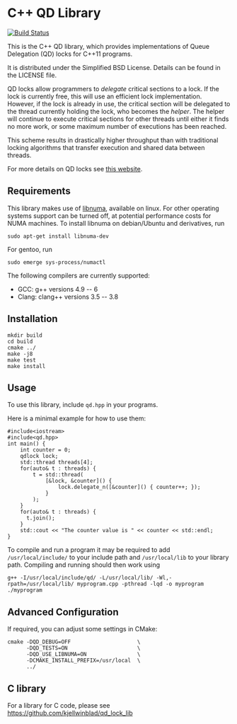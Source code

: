 C++ QD Library
==============
[![Build Status](https://travis-ci.org/davidklaftenegger/qd_library.svg?branch=master)](https://travis-ci.org/davidklaftenegger/qd_library)

This is the C++ QD library, which provides implementations of
Queue Delegation (QD) locks for C++11 programs.

It is distributed under the Simplified BSD License.
Details can be found in the LICENSE file.

QD locks allow programmers to *delegate* critical sections to a lock. If the
lock is currently free, this will use an efficient lock implementation.
However, if the lock is already in use, the critical section will be delegated
to the thread currently holding the lock, who becomes the *helper*. The helper
will continue to execute critical sections for other threads until either it
finds no more work, or some maximum number of executions has been reached.

This scheme results in drastically higher throughput than with traditional
locking algorithms that transfer execution and shared data between threads.

For more details on QD locks see [this website](https://www.it.uu.se/research/group/languages/software/qd_lock_lib).

Requirements
------------

This library makes use of [libnuma](http://oss.sgi.com/projects/libnuma/), available on linux.
For other operating systems support can be turned off, at potential performance costs for NUMA machines.
To install libnuma on debian/Ubuntu and derivatives, run
```
sudo apt-get install libnuma-dev
```
For gentoo, run
```
sudo emerge sys-process/numactl
```

The following compilers are currently supported:
 * GCC: g++ versions 4.9 -- 6
 * Clang: clang++ versions 3.5 -- 3.8

Installation
------------

```
mkdir build
cd build
cmake ../
make -j8
make test
make install
```

Usage
-----

To use this library, include `qd.hpp` in your programs.

Here is a minimal example for how to use them:

```
#include<iostream>
#include<qd.hpp>
int main() {
	int counter = 0;
	qdlock lock;
	std::thread threads[4];
	for(auto& t : threads) {
		t = std::thread(
			[&lock, &counter]() {
				lock.delegate_n([&counter]() { counter++; });
			}
		);
	}
	for(auto& t : threads) {
	  t.join();
	}
	std::cout << "The counter value is " << counter << std::endl;
}
```

To compile and run a program it may be required to add `/usr/local/include/` to your include path and `/usr/local/lib` to your library path.
Compiling and running should then work using
```
g++ -I/usr/local/include/qd/ -L/usr/local/lib/ -Wl,-rpath=/usr/local/lib/ myprogram.cpp -pthread -lqd -o myprogram
./myprogram
```

Advanced Configuration
----------------------

If required, you can adjust some settings in CMake:
```
cmake -DQD_DEBUG=OFF                     \
      -DQD_TESTS=ON                      \
      -DQD_USE_LIBNUMA=ON                \
      -DCMAKE_INSTALL_PREFIX=/usr/local  \
      ../
```

C library
---------

For a library for C code, please see https://github.com/kjellwinblad/qd_lock_lib
